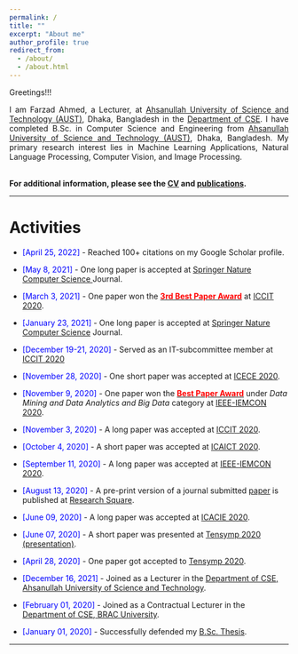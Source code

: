 ```yaml
---
permalink: /
title: ""
excerpt: "About me"
author_profile: true
redirect_from: 
  - /about/
  - /about.html
---
```


Greetings!!!

<div style="text-align: justify"> 

I am Farzad Ahmed, a Lecturer, at <a href="http://aust.edu/">Ahsanullah University of Science and Technology (AUST)</a>, Dhaka, Bangladesh in the <a href="https://www.aust.edu/cse">Department of CSE</a>. I have completed B.Sc. in Computer Science and Engineering from <a href="http://aust.edu/">Ahsanullah University of Science and Technology (AUST)</a>, Dhaka, Bangladesh. My primary research interest lies in Machine Learning Applications, Natural Language Processing, Computer Vision, and Image Processing.<br /><br /></div>
   

**For additional information, please see the [CV](https://Farzad-1996.github.io/cv/) and [publications](https://Farzad-1996.github.io/publications/).**

-----------


# Activities 
* <span style="color:Blue"> [April 25, 2022] </span> - Reached 100+ citations on my Google Scholar profile.

* <span style="color:Blue"> [May 8, 2021] </span> - One long paper is accepted at [Springer Nature Computer Science ](https://link.springer.com/article/10.1007/s42979-021-00690-w) Journal.
* <span style="color:Blue"> [March 3, 2021] </span> - One paper won the [<span style ="color:Red">**3rd Best Paper Award**</span>](https://tonmoy-hossain.github.io/files/ICCIT-Best-Paper.pdf) at [ICCIT 2020](http://iccit.org.bd/2020/).
* <span style="color:Blue"> [January 23, 2021] </span> - One long paper is accepted at [Springer Nature Computer Science](https://link.springer.com/article/10.1007/s42979-021-00487-x) Journal.
* <span style="color:Blue"> [December 19-21, 2020] </span> - Served as an IT-subcommittee member at [ICCIT 2020](http://iccit.org.bd/2020/)
* <span style="color:Blue"> [November 28, 2020] </span> - One short paper was accepted at [ICECE 2020](http://icece.buet.ac.bd/2020/).  
* <span style="color:Blue"> [November 9, 2020] </span> - One paper won the [<span style ="color:Red">**Best Paper Award**</span>](https://tonmoy-hossain.github.io/files/Best_Paper_Award.png) under <i>Data Mining and Data Analytics and Big Data</i> category at [IEEE-IEMCON 2020](https://ieee-iemcon.org/).
* <span style="color:Blue"> [November 3, 2020] </span> - A long paper was accepted at [ICCIT 2020](http://iccit.org.bd/2020/).
* <span style="color:Blue"> [October 4, 2020] </span> - A short paper was accepted at [ICAICT 2020](http://icaict.uiu.ac.bd/).
* <span style="color:Blue"> [September 11, 2020] </span> - A long paper was accepted at [IEEE-IEMCON 2020](https://ieee-iemcon.org/).
* <span style="color:Blue"> [August 13, 2020] </span> - A pre-print version of a journal submitted [paper](https://assets.researchsquare.com/files/rs-56285/v1_stamped.pdf) is published at [Research Square](https://www.researchsquare.com/article/rs-56285/v1).
* <span style="color:Blue"> [June 09, 2020] </span> - A long paper was accepted at [ICACIE 2020](https://www.icacie.com/2020/).
* <span style="color:Blue"> [June 07, 2020] </span> - A short paper was presented at [Tensymp 2020](http://tensymp2020.com/) [(presentation)](https://tonmoy-hossain.github.io/files/tensymp_presentation.pdf).
* <span style="color:Blue"> [April 28, 2020] </span> - One paper got accepted to [Tensymp 2020](http://tensymp2020.com/).
* <span style="color:Blue"> [December 16, 2021] </span> - Joined as a Lecturer in the [Department of CSE, Ahsanullah University of Science and Technology](http://aust.edu/).
* <span style="color:Blue"> [February 01, 2020] </span> - Joined as a Contractual Lecturer in the [Department of CSE, BRAC University](https://www.bracu.ac.bd/).
* <span style="color:Blue"> [January 01, 2020]  </span> - Successfully defended my [B.Sc. Thesis](https://Farzad-1996.github.io/files/Farzad_B.Sc._Thesis.pdf). 

<script type="text/javascript" src="//rf.revolvermaps.com/0/0/8.js?i=52vxgbx02tg&amp;m=0&amp;c=ff0000&amp;cr1=ffffff&amp;f=arial&amp;l=33" async="async"></script>

-----------



